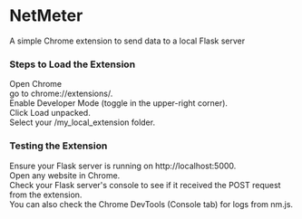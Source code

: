 # NetMeter
A simple Chrome extension to send data to a local Flask server

### Steps to Load the Extension
Open Chrome<br/> go to chrome://extensions/.<br/>
Enable Developer Mode (toggle in the upper-right corner).<br/>
Click Load unpacked.<br/>
Select your /my_local_extension folder.

### Testing the Extension
Ensure your Flask server is running on http://localhost:5000.<br/>
Open any website in Chrome.<br/>
Check your Flask server's console to see if it received the POST request from the extension.<br/>
You can also check the Chrome DevTools (Console tab) for logs from nm.js.
